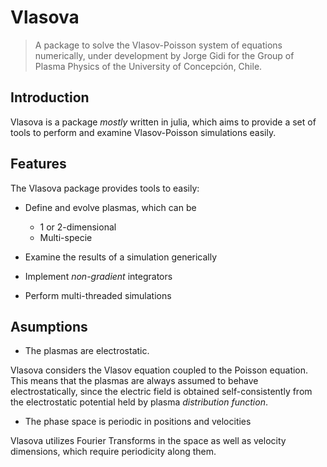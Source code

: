 # Vlasova

> A package to solve the Vlasov-Poisson system of equations numerically, under development by Jorge Gidi for the Group of Plasma Physics of the University of Concepción, Chile.

## Introduction

Vlasova is a package *mostly* written in julia, which aims to provide a set of tools to perform and examine Vlasov-Poisson simulations easily.

## Features

The Vlasova package provides tools to easily:
* Define and evolve plasmas, which can be
  * 1 or 2-dimensional
  * Multi-specie

* Examine the results of a simulation generically
* Implement *non-gradient* integrators
* Perform multi-threaded simulations

## Asumptions

* The plasmas are electrostatic.

Vlasova considers the Vlasov equation coupled to the Poisson equation. This means that the plasmas are always assumed to behave electrostatically, since the electric field is obtained self-consistently from the electrostatic potential held by plasma *distribution function*.

* The phase space is periodic in positions and velocities

Vlasova utilizes Fourier Transforms in the space as well as velocity dimensions, which require periodicity along them.